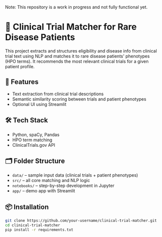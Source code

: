 Note: This repository is a work in progress and not fully functional yet.


# 🧬 Clinical Trial Matcher for Rare Disease Patients

This project extracts and structures eligibility and disease info from clinical trial text using NLP and matches it to rare disease patients' phenotypes (HPO terms). It recommends the most relevant clinical trials for a given patient profile.

## 🚀 Features
- Text extraction from clinical trial descriptions
- Semantic similarity scoring between trials and patient phenotypes
- Optional UI using Streamlit

## 🛠️ Tech Stack
- Python, spaCy, Pandas
- HPO term matching
- ClinicalTrials.gov API

## 🗂️ Folder Structure
- `data/` – sample input data (clinical trials + patient phenotypes)
- `src/` – all core matching and NLP logic
- `notebooks/` – step-by-step development in Jupyter
- `app/` – demo app with Streamlit

## 📦 Installation
```bash
git clone https://github.com/your-username/clinical-trial-matcher.git
cd clinical-trial-matcher
pip install -r requirements.txt